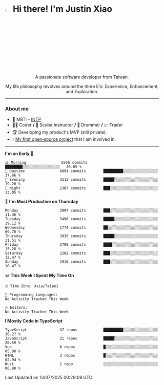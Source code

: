 # <img src="https://media.giphy.com/media/hvRJCLFzcasrR4ia7z/giphy.gif" width="5%">Hi there! I'm Justin Xiao
<p align="center">A passionate software developer from Taiwan.  </p>
<p align="center">My life philosophy revolves around the three E's: Experience, Enhancement, and Exploration.</p>

---
### About me
- 👀 MBTI - [INTP](https://www.16personalities.com/intp-personality)
- 👨‍💻 Coder **/** 🤿 Scuba Instructor **/** 🥁 Drummer **/** 📈 Trader
- 🏆 Developing my product's MVP (still private).
- 💧 [My first open-source project](https://github.com/Game-as-a-Service/Game-Lobby-Web) that I am involved in.

---
<!--START_SECTION:waka-->
**I'm an Early 🐤** 

```text
🌞 Morning                5506 commits        ████████░░░░░░░░░░░░░░░░░   30.09 % 
🌆 Daytime                6891 commits        █████████░░░░░░░░░░░░░░░░   37.66 % 
🌃 Evening                3513 commits        █████░░░░░░░░░░░░░░░░░░░░   19.20 % 
🌙 Night                  2387 commits        ███░░░░░░░░░░░░░░░░░░░░░░   13.05 % 
```
📅 **I'm Most Productive on Thursday** 

```text
Monday                   2097 commits        ███░░░░░░░░░░░░░░░░░░░░░░   11.46 % 
Tuesday                  3498 commits        █████░░░░░░░░░░░░░░░░░░░░   19.12 % 
Wednesday                1774 commits        ██░░░░░░░░░░░░░░░░░░░░░░░   09.70 % 
Thursday                 3935 commits        █████░░░░░░░░░░░░░░░░░░░░   21.51 % 
Friday                   2795 commits        ████░░░░░░░░░░░░░░░░░░░░░   15.28 % 
Saturday                 2282 commits        ███░░░░░░░░░░░░░░░░░░░░░░   12.47 % 
Sunday                   1916 commits        ███░░░░░░░░░░░░░░░░░░░░░░   10.47 % 
```


📊 **This Week I Spent My Time On** 

```text
🕑︎ Time Zone: Asia/Taipei

💬 Programming Languages: 
No Activity Tracked This Week

🔥 Editors: 
No Activity Tracked This Week
```

**I Mostly Code in TypeScript** 

```text
TypeScript               37 repos            █████████░░░░░░░░░░░░░░░░   36.27 % 
JavaScript               21 repos            █████░░░░░░░░░░░░░░░░░░░░   20.59 % 
Vue                      6 repos             █░░░░░░░░░░░░░░░░░░░░░░░░   05.88 % 
HTML                     3 repos             █░░░░░░░░░░░░░░░░░░░░░░░░   02.94 % 
Rust                     1 repo              ░░░░░░░░░░░░░░░░░░░░░░░░░   00.98 % 
```




 Last Updated on 13/07/2025 00:29:09 UTC
<!--END_SECTION:waka-->
